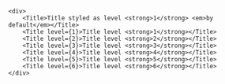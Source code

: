     <div>
        <Title>Title styled as level <strong>1</strong> <em>by default</em></Title>
        <Title level={1}>Title level <strong>1</strong></Title>
        <Title level={2}>Title level <strong>2</strong></Title>
        <Title level={3}>Title level <strong>3</strong></Title>
        <Title level={4}>Title level <strong>4</strong></Title>
        <Title level={5}>Title level <strong>5</strong></Title>
        <Title level={6}>Title level <strong>6</strong></Title>
    </div>
